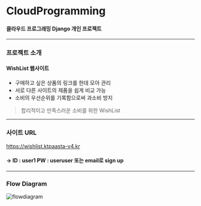 # CloudProgramming
#### 클라우드 프로그래밍 Django 개인 프로젝트
---
### 프로젝트 소개
#### WishList 웹사이트
- 구매하고 싶은 상품의 링크를 한데 모아 관리
- 서로 다른 사이트의 제품을 쉽게 비교 가능
- 소비의 우선순위를 기록함으로써 과소비 방지
> 합리적이고 만족스러운 소비를 위한 WishList

---
### 사이트 URL
https://wishlist.ktpaasta-v4.kr
#### -> ID : user1 PW : useruser 또는 email로 sign up
---
### Flow Diagram
![flowdiagram](https://user-images.githubusercontent.com/60458457/170222714-b1193561-4b4f-439e-8cc6-e51681423e98.jpg)

